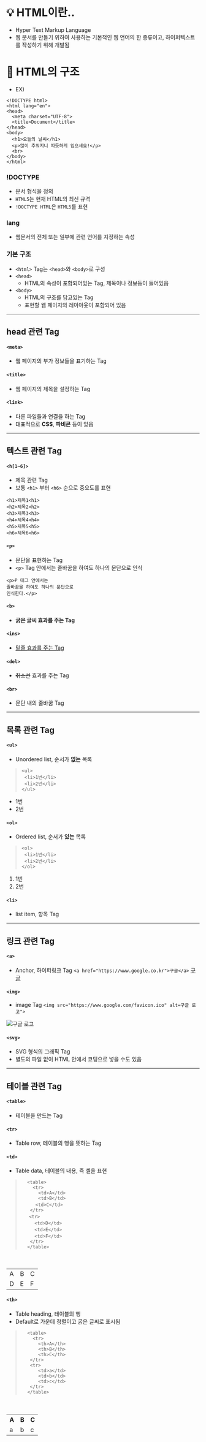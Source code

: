 # 💡 HTML이란..

- Hyper Text Markup Language
- 웹 문서를 만들기 위하여 사용하는 기본적인 웹 언어의 한 종류이고, 하이퍼텍스트를 작성하기 위해 개발됨

# 🧾 HTML의 구조
- EX)
```
<!DOCTYPE html>
<html lang="en">
<head>
  <meta charset="UTF-8">
  <title>Document</title>
</head>
<body>
  <h1>오늘의 날씨</h1>
  <p>많이 추워지니 따듯하게 입으세요!</p>
  <br>
</body>
</html>
```
###  !DOCTYPE
- 문서 형식을 정의
- `HTML5`는 현재 HTML의 최신 규격
- `!DOCTYPE HTML`은 `HTML5`를 표현

###  lang
- 웹문서의 전체 또는 일부에 관련 언어를 지정하는 속성

### 기본 구조
- `<html>` Tag는 `<head>`와 `<body>`로 구성 
- `<head>`
  - HTML의 속성이 포함되어있는 Tag, 제목이나 정보등이 들어있음
- `<body>`
  - HTML의 구조를 담고있는 Tag
  - 표현할 웹 페이지의 레이아웃이 포함되어 있음
---
## head 관련 Tag
#### `<meta>`
- 웹 페이지의 부가 정보들을 표기하는 Tag
#### `<title>`
- 웹 페이지의 제목을 설정하는 Tag
#### `<link>`
- 다른 파일들과 연결을 하는 Tag
- 대표적으로 **CSS**, **파비콘** 등이 있음
---
## 텍스트 관련 Tag

#### `<h[1~6]>`
- 제목 관련 Tag
- 보통 `<h1>` 부터 `<h6>` 순으로 중요도를 표현

```
<h1>제목1<h1>
<h2>제목2<h2>
<h3>제목3<h3>
<h4>제목4<h4>
<h5>제목5<h5>
<h6>제목6<h6>
```

#### `<p>`
- 문단을 표현하는 Tag
- `<p>` Tag 안에서는 줄바꿈을 하여도 하나의 문단으로 인식
```
<p>P 태그 안에서는
줄바꿈을 하여도 하나의 문단으로
인식한다.</p>
```
#### `<b>`
- **굵은 글씨 효과를 주는 Tag**

#### `<ins>`
- <ins>밑줄 효과를 주는 Tag</ins>
#### `<del>`
- <del>취소선</del> 효과를 주는 Tag
#### `<br>`
- 문단 내의 줄바꿈 Tag

---
## 목록 관련 Tag

#### `<ul>`
- Unordered list, 순서가 **없는** 목록

>```
><ul>
>  <li>1번</li>
>  <li>2번</li>
></ul>

- 1번
- 2번

#### `<ol>`
- Ordered list, 순서가 **있는** 목록

>```
><ol>
>  <li>1번</li>
>  <li>2번</li>
></ol>
>```
<ol>
  <li>1번</li>
  <li>2번</li>
</ol>

#### `<li>`
- list item, 항목 Tag
---

## 링크 관련 Tag
#### `<a>`
- Anchor, 하이퍼링크 Tag
`<a href="https://www.google.co.kr">구글</a>` <a href="https://www.google.co.kr">구글</a>
#### `<img>`
- image Tag
`<img src="https://www.google.com/favicon.ico" alt=구글 로고">`
<img src="https://www.google.com/favicon.ico" alt="구글 로고">

#### `<svg>`
- SVG 형식의 그래픽 Tag
- 별도의 파일 없이 HTML 안에서 코딩으로 넣을 수도 있음
---

## 테이블 관련 Tag
#### `<table>` 
- 테이블을 만드는 Tag
#### `<tr>`
- Table row, 테이블의 행을 뜻하는 Tag
#### `<td>`
- Table data, 테이블의 내용, 즉 셀을 표현
>```
>   <table>
>     <tr>
>       <td>A</td>
>       <td>B</td>
> 　　　<td>C</td>
>    </tr>
>  　<tr>
>    　<td>D</td>
>    　<td>E</td>
>    　<td>F</td>
>    </tr>
>   </table>
>```
<table>
　　<tr>
　　　　<td>A</td>
　　　　<td>B</td>
　　　　<td>C</td>
　　</tr>
　　<tr>
　　　　<td>D</td>
　　　　<td>E</td>
　　　　<td>F</td>
　　</tr>
</table>

#### `<th>`
- Table heading, 테이블의 행
- Default로 가운데 정렬이고 굵은 글씨로 표시됨
>```
>   <table>
>     <tr>
>       <th>A</th>
>       <th>B</th>
>       <th>C</th>
>    </tr>
>    <tr>
>       <td>a</td>
>       <td>b</td>
>       <td>c</td>
>    </tr>
>   </table>
>```
<table>
　　<tr>
　　　　<th>A</th>
　　　　<th>B</th>
　　　　<th>C</th>
　　</tr>
　　<tr>
　　　　<td>a</td>
　　　　<td>b</td>
　　　　<td>c</td>
　　</tr>
</table>


  





